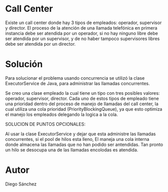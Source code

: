 # Call Center

Existe un call center donde hay 3 tipos de empleados: operador, supervisor
y director. El proceso de la atención de una llamada telefónica en primera
instancia debe ser atendida por un operador, si no hay ninguno libre debe
ser atendida por un supervisor, y de no haber tampoco supervisores libres
debe ser atendida por un director.

# Solución

Para solucionar el problema usando concurrencia se utilizó la clase 
ExecutorService de Java, para administrar las llamadas concurrentes. 

Se creo una clase empleado la cual tiene un tipo con tres posibles valores: operador, supervisor, director. 
Cada uno de estos tipos de empleado tiene una prioridad dentro del proceso de manejo de llamadas del call center,
la cual utiliza una cola prioridad (PriorityBlockingQueue), ya que esto optimiza el manejo los empleados delegando 
la logica a la cola.

SOLUCION DE PUNTOS OPCIONALES:

Al usar la clase ExecutorService y dejar que esta administre las llamadas concurrentes,
si el pool de hilos esta lleno, El maneja una cola interna donde almacena las llamadas 
que no han podido ser antendidas. Tan pronto un hilo se desocupa una de las llamadas
encolodas es atendida.

# Autor
Diego Sánchez 


    

 